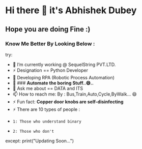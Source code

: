 # Hi there 👋 it's Abhishek Dubey 
## Hope you are doing Fine  :)

### Know Me Better By Looking Below :

try:
  - 🔭 I’m currently working @ SequelString PVT.LTD.
  - ⚡ Designation == Python Developer 
  - 🌱 Developing RPA (Robotic Process Automation)
  - 🤔 ### __Automate the boring Stuff..😄..__
  - 💬 Ask me about == DATA and ITS <VALUE>
  - 📫 How to reach me: By : Bus,Train,Auto,Cycle,ByWalk... 😄
  - ⚡ Fun fact: __Copper door knobs are self-disinfecting__
  - ⚡ There are 10 types of people :
  -     1: Those who understand binary
  -     2: Those who don't 

 except:
   print("Updating Soon...") 
